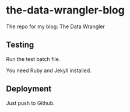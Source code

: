 # the-data-wrangler-blog

The repo for my blog: The Data Wrangler

## Testing

Run the test batch file.

You need Ruby and Jekyll installed.

## Deployment

Just push to Github.
